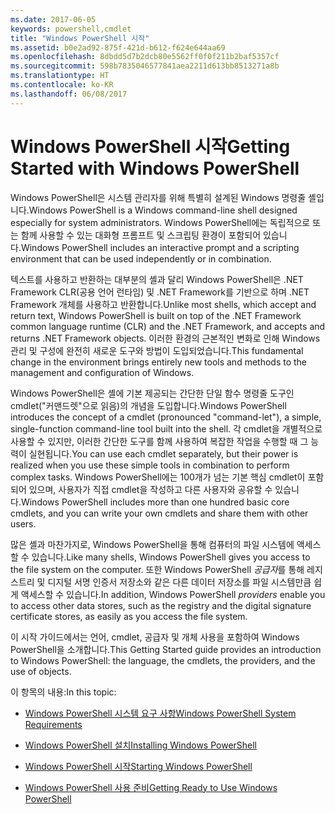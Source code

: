 ```yaml
---
ms.date: 2017-06-05
keywords: powershell,cmdlet
title: "Windows PowerShell 시작"
ms.assetid: b0e2ad92-875f-421d-b612-f624e644aa69
ms.openlocfilehash: 8dbdd5d7b2dcb80e5562ff0f0f211b2baf5357cf
ms.sourcegitcommit: 598b7835046577841aea2211d613bb8513271a8b
ms.translationtype: HT
ms.contentlocale: ko-KR
ms.lasthandoff: 06/08/2017
---
```

# <a name="getting-started-with-windows-powershell"></a><span data-ttu-id="5bbc6-103">Windows PowerShell 시작</span><span class="sxs-lookup"><span data-stu-id="5bbc6-103">Getting Started with Windows PowerShell</span></span>
<span data-ttu-id="5bbc6-104">Windows PowerShell은 시스템 관리자를 위해 특별히 설계된 Windows 명령줄 셸입니다.</span><span class="sxs-lookup"><span data-stu-id="5bbc6-104">Windows PowerShell is a Windows command-line shell designed especially for system administrators.</span></span> <span data-ttu-id="5bbc6-105">Windows PowerShell에는 독립적으로 또는 함께 사용할 수 있는 대화형 프롬프트 및 스크립팅 환경이 포함되어 있습니다.</span><span class="sxs-lookup"><span data-stu-id="5bbc6-105">Windows PowerShell includes an interactive prompt and a scripting environment that can be used independently or in combination.</span></span>

<span data-ttu-id="5bbc6-106">텍스트를 사용하고 반환하는 대부분의 셸과 달리 Windows PowerShell은 .NET Framework CLR(공용 언어 런타임) 및 .NET Framework를 기반으로 하며 .NET Framework 개체를 사용하고 반환합니다.</span><span class="sxs-lookup"><span data-stu-id="5bbc6-106">Unlike most shells, which accept and return text, Windows PowerShell is built on top of the .NET Framework common language runtime (CLR) and the .NET Framework, and accepts and returns .NET Framework objects.</span></span> <span data-ttu-id="5bbc6-107">이러한 환경의 근본적인 변화로 인해 Windows 관리 및 구성에 완전히 새로운 도구와 방법이 도입되었습니다.</span><span class="sxs-lookup"><span data-stu-id="5bbc6-107">This fundamental change in the environment brings entirely new tools and methods to the management and configuration of Windows.</span></span>

<span data-ttu-id="5bbc6-108">Windows PowerShell은 셸에 기본 제공되는 간단한 단일 함수 명령줄 도구인 cmdlet("커맨드렛"으로 읽음)의 개념을 도입합니다.</span><span class="sxs-lookup"><span data-stu-id="5bbc6-108">Windows PowerShell introduces the concept of a cmdlet (pronounced "command-let"), a simple, single-function command-line tool built into the shell.</span></span> <span data-ttu-id="5bbc6-109">각 cmdlet을 개별적으로 사용할 수 있지만, 이러한 간단한 도구를 함께 사용하여 복잡한 작업을 수행할 때 그 능력이 실현됩니다.</span><span class="sxs-lookup"><span data-stu-id="5bbc6-109">You can use each cmdlet separately, but their power is realized when you use these simple tools in combination to perform complex tasks.</span></span> <span data-ttu-id="5bbc6-110">Windows PowerShell에는 100개가 넘는 기본 핵심 cmdlet이 포함되어 있으며, 사용자가 직접 cmdlet을 작성하고 다른 사용자와 공유할 수 있습니다.</span><span class="sxs-lookup"><span data-stu-id="5bbc6-110">Windows PowerShell includes more than one hundred basic core cmdlets, and you can write your own cmdlets and share them with other users.</span></span>

<span data-ttu-id="5bbc6-111">많은 셸과 마찬가지로, Windows PowerShell을 통해 컴퓨터의 파일 시스템에 액세스할 수 있습니다.</span><span class="sxs-lookup"><span data-stu-id="5bbc6-111">Like many shells, Windows PowerShell gives you access to the file system on the computer.</span></span> <span data-ttu-id="5bbc6-112">또한 Windows PowerShell *공급자*를 통해 레지스트리 및 디지털 서명 인증서 저장소와 같은 다른 데이터 저장소를 파일 시스템만큼 쉽게 액세스할 수 있습니다.</span><span class="sxs-lookup"><span data-stu-id="5bbc6-112">In addition, Windows PowerShell *providers* enable you to access other data stores, such as the registry and the digital signature certificate stores, as easily as you access the file system.</span></span>

<span data-ttu-id="5bbc6-113">이 시작 가이드에서는 언어, cmdlet, 공급자 및 개체 사용을 포함하여 Windows PowerShell을 소개합니다.</span><span class="sxs-lookup"><span data-stu-id="5bbc6-113">This Getting Started guide provides an introduction to Windows PowerShell: the language, the cmdlets, the providers, and the use of objects.</span></span>

<span data-ttu-id="5bbc6-114">이 항목의 내용:</span><span class="sxs-lookup"><span data-stu-id="5bbc6-114">In this topic:</span></span>

-   [<span data-ttu-id="5bbc6-115">Windows PowerShell 시스템 요구 사항</span><span class="sxs-lookup"><span data-stu-id="5bbc6-115">Windows PowerShell System Requirements</span></span>](../setup/Windows-PowerShell-System-Requirements.md)

-   [<span data-ttu-id="5bbc6-116">Windows PowerShell 설치</span><span class="sxs-lookup"><span data-stu-id="5bbc6-116">Installing Windows PowerShell</span></span>](../setup/Installing-Windows-PowerShell.md)

-   [<span data-ttu-id="5bbc6-117">Windows PowerShell 시작</span><span class="sxs-lookup"><span data-stu-id="5bbc6-117">Starting Windows PowerShell</span></span>](../setup/Starting-Windows-PowerShell.md)

-   [<span data-ttu-id="5bbc6-118">Windows PowerShell 사용 준비</span><span class="sxs-lookup"><span data-stu-id="5bbc6-118">Getting Ready to Use Windows PowerShell</span></span>](Getting-Ready-to-Use-Windows-PowerShell.md)

